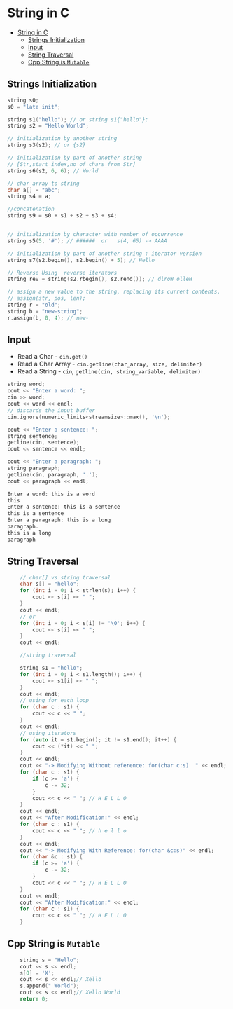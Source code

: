# String in C

- [String in C](#string-in-c)
  - [Strings Initialization](#strings-initialization)
  - [Input](#input)
  - [String Traversal](#string-traversal)
  - [Cpp String is `Mutable`](#cpp-string-is-mutable)

## Strings Initialization

```cpp
string s0;
s0 = "late init";

string s1("hello"); // or string s1{"hello"};
string s2 = "Hello World";

// initialization by another string
string s3(s2); // or {s2}

// initialization by part of another string
// [Str,start_index,no_of_chars_from_Str]
string s6(s2, 6, 6); // World

// char array to string
char a[] = "abc";
string s4 = a;

//concatenation
string s9 = s0 + s1 + s2 + s3 + s4;


// initialization by character with number of occurrence
string s5(5, '#'); // ######  or   s(4, 65) -> AAAA

// initialization by part of another string : iterator version
string s7(s2.begin(), s2.begin() + 5); // Hello

// Reverse Using  reverse iterators
string rev = string(s2.rbegin(), s2.rend()); // dlroW olleH

// assign a new value to the string, replacing its current contents.
// assign(str, pos, len);
string r = "old";
string b = "new-string";
r.assign(b, 0, 4); // new-
```

## Input

- Read a Char - `cin.get()`
- Read a Char Array - `cin.getline(char_array, size, delimiter)`
- Read a String - `cin`, `getline(cin, string_variable, delimiter)`

```cpp
string word;
cout << "Enter a word: ";
cin >> word;
cout << word << endl;
// discards the input buffer
cin.ignore(numeric_limits<streamsize>::max(), '\n');

cout << "Enter a sentence: ";
string sentence;
getline(cin, sentence);
cout << sentence << endl;

cout << "Enter a paragraph: ";
string paragraph;
getline(cin, paragraph, '.');
cout << paragraph << endl;
```

```bash
Enter a word: this is a word
this
Enter a sentence: this is a sentence
this is a sentence
Enter a paragraph: this is a long
paragraph.
this is a long
paragraph
```

## String Traversal


```cpp
	// char[] vs string traversal
    char s[] = "hello";
    for (int i = 0; i < strlen(s); i++) {
        cout << s[i] << " ";
    }
    cout << endl;
    // or
    for (int i = 0; i < s[i] != '\0'; i++) {
        cout << s[i] << " ";
    }
    cout << endl;

	//string traversal

    string s1 = "hello";
    for (int i = 0; i < s1.length(); i++) {
        cout << s1[i] << " ";
    }
    cout << endl;
    // using for each loop
    for (char c : s1) {
        cout << c << " ";
    }
    cout << endl;
    // using iterators
    for (auto it = s1.begin(); it != s1.end(); it++) {
        cout << (*it) << " ";
    }
    cout << endl;
    cout << "-> Modifying Without reference: for(char c:s)  " << endl;
    for (char c : s1) {
        if (c >= 'a') {
            c -= 32;
        }
        cout << c << " "; // H E L L O
    }
    cout << endl;
    cout << "After Modification:" << endl;
    for (char c : s1) {
        cout << c << " "; // h e l l o
    }
    cout << endl;
    cout << "-> Modifying With Reference: for(char &c:s)" << endl;
    for (char &c : s1) {
        if (c >= 'a') {
            c -= 32;
        }
        cout << c << " "; // H E L L O
    }
    cout << endl;
    cout << "After Modification:" << endl;
    for (char c : s1) {
        cout << c << " "; // H E L L O
    }
```

## Cpp String is `Mutable`

```cpp
    string s = "Hello";
    cout << s << endl;
    s[0] = 'X';
    cout << s << endl;// Xello
    s.append(" World");
    cout << s << endl;// Xello World
    return 0;
```

